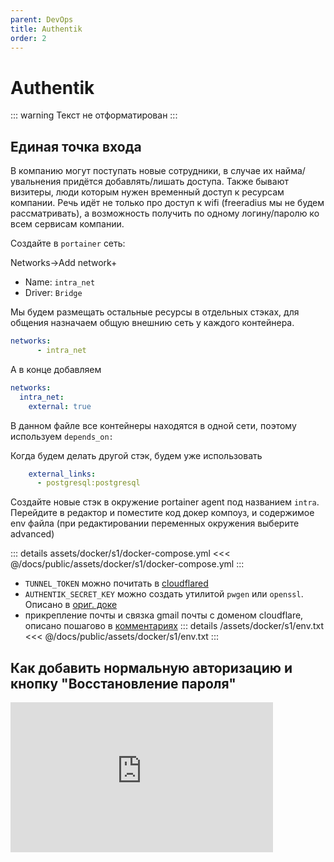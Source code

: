 ```yaml
---
parent: DevOps
title: Authentik
order: 2
---
```


# Authentik

::: warning
Текст не отформатирован
:::

## Единая точка входа

В компанию могут поступать новые сотрудники, в случае их найма/увальнения придётся
добавлять/лишать доступа. Также бывают визитеры, люди которым нужен временный доступ к ресурсам
компании. Речь идёт не только про доступ к wifi (freeradius мы не будем рассматривать), а
возможность получить по одному логину/паролю ко всем сервисам компании.


Создайте в `portainer` сеть:

Networks->Add network+

- Name: `intra_net`
- Driver: `Bridge`

Мы будем размещать остальные ресурсы в отдельных стэках, для общения назначаем общую
внешнию сеть у каждого контейнера.

```yaml
networks:
      - intra_net
```

А в конце добавляем

```yaml
networks:
  intra_net:
    external: true
```

В данном файле все контейнеры находятся в одной сети, поэтому используем `depends_on:`

Когда будем делать другой стэк, будем уже использовать

```yaml
    external_links:
      - postgresql:postgresql
```

Создайте новые стэк в окружение portainer agent под названием `intra`. Перейдите в редактор и
поместите код докер компоуз, и содержимое env файла (при редактировании переменных окружения
выберите advanced)

::: details assets/docker/s1/docker-compose.yml
<<< @/docs/public/assets/docker/s1/docker-compose.yml
:::

- `TUNNEL_TOKEN` можно почитать в [cloudflared](/docs/02_devops/tunnel)
- `AUTHENTIK_SECRET_KEY` можно создать утилитой `pwgen` или `openssl`. Описано в [ориг. доке](https://docs.goauthentik.io/docs/installation/docker-compose#preparation)
- прикрепление почты и связка gmail почты с доменом cloudflare, описано пошагово в [комментариях](https://community.cloudflare.com/t/solved-how-to-use-gmail-smtp-to-send-from-an-email-address-which-uses-cloudflare-email-routing/382769)
::: details /assets/docker/s1/env.txt
<<< @/docs/public/assets/docker/s1/env.txt
:::

## Как добавить нормальную авторизацию и кнопку "Восстановление пароля"

<iframe loading="lazy" width="420" height="240" src="https://www.youtube.com/embed/NKJkYz0BIlA"
title="Authentik
- Password Recovery Flow Setup" frameborder="0" allow="accelerometer; autoplay; clipboard-write; encrypted-media; gyroscope; picture-in-picture; web-share" allowfullscreen></iframe>
